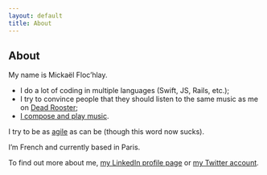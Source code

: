 ```yaml
---
layout: default
title: About
---
```


## About

My name is Mickaël Floc’hlay.

- I do a lot of coding in multiple languages (Swift, JS, Rails, etc.);
- I try to convince people that they should listen to the same music as me on
  [Dead Rooster][deadrooster];
- [I compose and play music][livingstones].

I try to be as [agile][agile] as can be (though this word now sucks).

I’m French and currently based in Paris.

To find out more about me, [my LinkedIn profile page][linkedin] or [my Twitter
account][twitter].

[deadrooster]: https://deadrooster.org/
[livingstones]: https://thelivingstonesipresume.bandcamp.com
[agile]: https://agilemanifesto.org/
[linkedin]: https://www.linkedin.com/in/mickaelflochlay/
[twitter]: https://twitter.com/dirtyhenry
